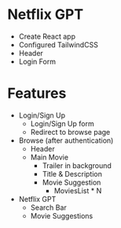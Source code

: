 # Netflix GPT

- Create React app
- Configured TailwindCSS
- Header
- Login Form


# Features
- Login/Sign Up
    - Login/Sign Up form
    - Redirect to browse page 
- Browse (after authentication)
    - Header
    - Main Movie
        - Trailer in background
        - Title & Description
        - Movie Suggestion
            - MoviesList * N
- Netflix GPT
    - Search Bar
    - Movie Suggestions